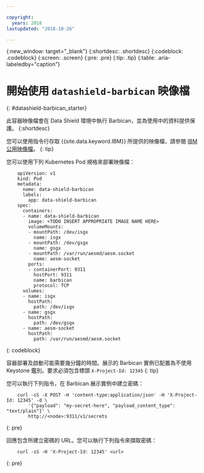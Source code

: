 ```yaml
---

copyright:
  years: 2018
lastupdated: "2018-10-26"

---
```


{:new_window: target="_blank"}
{:shortdesc: .shortdesc}
{:codeblock: .codeblock}
{:screen: .screen}
{:pre: .pre}
{:tip: .tip} 
{:table: .aria-labeledby="caption"}

# 開始使用 `datashield-barbican` 映像檔
{: #datashield-barbican_starter}

此容器映像檔會在 Data Shield 環境中執行 Barbican，並為使用中的資料提供保護。
{:shortdesc}

您可以使用指令行存取 {{site.data.keyword.IBM}} 所提供的映像檔，請參閱 [IBM 公用映像檔](/docs/services/Registry/registry_public_images.html#public_images)。
{: tip}

您可以使用下列 Kubernetes Pod 規格來部署映像檔：

```
    apiVersion: v1
    kind: Pod
    metadata:
      name: data-shield-barbican
      labels:
        app: data-shield-barbican
    spec:
      containers:
      - name: data-shield-barbican
        image: <TODO INSERT APPROPRIATE IMAGE NAME HERE>
        volumeMounts:
        - mountPath: /dev/isgx
          name: isgx
        - mountPath: /dev/gsgx
          name: gsgx
        - mountPath: /var/run/aesmd/aesm.socket
          name: aesm-socket
        ports:
        - containerPort: 9311
          hostPort: 9311
          name: barbican
          protocol: TCP
      volumes:
      - name: isgx
        hostPath:
          path: /dev/isgx
      - name: gsgx
        hostPath:
          path: /dev/gsgx
      - name: aesm-socket
        hostPath:
          path: /var/run/aesmd/aesm.socket
```
{: codeblock}

容器部署及啟動可能需要幾分鐘的時間。展示的 Barbican 實例已配置為不使用 Keystone 鑑別。要求必須包含標頭 `X-Project-Id: 12345`
{: tip}

您可以執行下列指令，在 Barbican 展示實例中建立密碼：

```
    curl -sS -X POST -H 'content-type:application/json' -H 'X-Project-Id: 12345' -d \
        '{"payload": "my-secret-here", "payload_content_type": "text/plain"}' \
        http://<node>:9311/v1/secrets
```
{: pre}
    
回應包含所建立密碼的 URL。您可以執行下列指令來擷取密碼：

```
    curl -sS -H 'X-Project-Id: 12345' <url>
```
{: pre}
